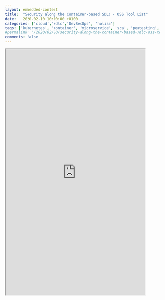 ```yaml
---
layout: embedded-content
title:  "Security along the Container-based SDLC - OSS Tool List"
date:   2020-02-10 10:00:00 +0100
categories: ['cloud','sdlc','DevSecOps', 'holism'] 
tags: ['kubernetes', 'container', 'microservice', 'sca', 'pentesting', 'SAST', 'DAST', 'IAST', 'RASP']
#permalink: "/2020/02/10/security-along-the-container-based-sdlc-oss-tool-list"
comments: false
---
```

<div width="90%" height="100%">

<iframe src="https://docs.google.com/spreadsheets/d/e/2PACX-1vRTLn8bLX-Sp6JEbKcJIludCb6wJbTM-5xV5te94srdYnmLYutCu9vcgmiWcc2taioH5cJcj2xXH_Ba/pubhtml" width="90%" height="800"></iframe>

</div>